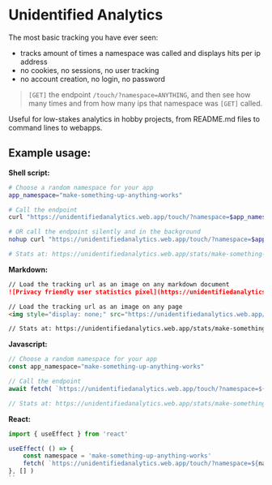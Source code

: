 # Unidentified Analytics

The most basic tracking you have ever seen:

- tracks amount of times a namespace was called and displays hits per ip address
- no cookies, no sessions, no user tracking
- no account creation, no login, no password

> `[GET]` the endpoint `/touch/?namespace=ANYTHING`, and then see how many times and from how many ips that namespace was `[GET]` called.

Useful for low-stakes analytics in hobby projects, from README.md files to command lines to webapps.

## Example usage:

**Shell script:**

```bash
# Choose a random namespace for your app
app_namespace="make-something-up-anything-works"

# Call the endpoint
curl "https://unidentifiedanalytics.web.app/touch/?namespace=$app_namespace"

# OR call the endpoint silently and in the background
nohup curl "https://unidentifiedanalytics.web.app/touch/?namespace=$app_namespace" > /dev/null 2>&1

# Stats at: https://unidentifiedanalytics.web.app/stats/make-something-up-anything-works
```

**Markdown:**

```markdown
// Load the tracking url as an image on any markdown document
![Privacy friendly user statistics pixel](https://unidentifiedanalytics.web.app/touch/?make-something-up-anything-works)

// Load the tracking url as an image on any page
<img style="display: none;" src="https://unidentifiedanalytics.web.app/touch/?make-something-up-anything-works" />

// Stats at: https://unidentifiedanalytics.web.app/stats/make-something-up-anything-works
```

**Javascript:**

```javascript
// Choose a random namespace for your app
const app_namespace="make-something-up-anything-works"

// Call the endpoint
await fetch( `https://unidentifiedanalytics.web.app/touch/?namespace=${ app_namespace }` )

// Stats at: https://unidentifiedanalytics.web.app/stats/make-something-up-anything-works
```

**React:**

```js
import { useEffect } from 'react'

useEffect( () => {
    const namespace = 'make-something-up-anything-works'
    fetch( `https://unidentifiedanalytics.web.app/touch/?namespace=${namespace}`, { mode: 'no-cors' } )
}, [] )
``